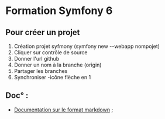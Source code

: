 # Formation Symfony 6

## Pour créer un projet
1. Création projet syfmony (symfony new --webapp nompojet)
2. Cliquer sur contrôle de source
3. Donner l'url github
4. Donner un nom à la branche (origin)
5. Partager les branches
6. Synchroniser -icône flèche en 1

## Doc° :
- [Documentation sur le format markdown](./doc/tuto_markdown.md) ;


